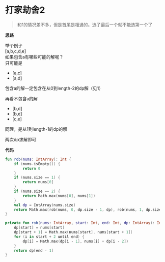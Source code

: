 # 打家劫舍2
>和1的情况差不多，但是首尾是相通的。选了最后一个就不能选第一个了

**思路**

举个例子  
[a,b,c,d,e]  
如果包含a有哪些可能的解呢？  
只可能是  
- [a,c]
- [a,d]  
  
包含a的解一定包含在从0到length-2的dp解（见1）

再看不包含a的解
- [b,d]
- [b,e]
- [c,e]
  
同理，是从1到length-1的dp的解

两次dp求解即可

**代码**

```kotlin
fun rob(nums: IntArray): Int {
    if (nums.isEmpty()) {
        return 0
    }
    if (nums.size == 1) {
        return nums[0]
    }
    if (nums.size == 2) {
        return Math.max(nums[0], nums[1])
    }
    val dp = IntArray(nums.size)
    return Math.max(rob(nums, 0, dp.size - 1, dp), rob(nums, 1, dp.size, dp))
}

private fun rob(nums: IntArray, start: Int, end: Int, dp: IntArray): Int {
    dp[start] = nums[start]
    dp[start + 1] = Math.max(nums[start], nums[start + 1])
    for (i in start + 2 until end) {
        dp[i] = Math.max(dp[i - 1], nums[i] + dp[i - 2])
    }
    return dp[end - 1]
}

```


